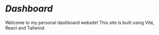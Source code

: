 # ***Dashboard***
Welcome to my personal 
dashboard website! This site is built using Vite, React and Tailwind.